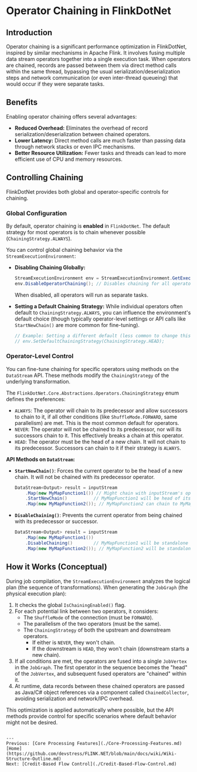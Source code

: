 # Operator Chaining in FlinkDotNet

## Introduction

Operator chaining is a significant performance optimization in FlinkDotNet, inspired by similar mechanisms in Apache Flink. It involves fusing multiple data stream operators together into a single execution task. When operators are chained, records are passed between them via direct method calls within the same thread, bypassing the usual serialization/deserialization steps and network communication (or even inter-thread queueing) that would occur if they were separate tasks.

## Benefits

Enabling operator chaining offers several advantages:

*   **Reduced Overhead:** Eliminates the overhead of record serialization/deserialization between chained operators.
*   **Lower Latency:** Direct method calls are much faster than passing data through network stacks or even IPC mechanisms.
*   **Better Resource Utilization:** Fewer tasks and threads can lead to more efficient use of CPU and memory resources.

## Controlling Chaining

FlinkDotNet provides both global and operator-specific controls for chaining.

### Global Configuration

By default, operator chaining is **enabled** in `FlinkDotNet`. The default strategy for most operators is to chain whenever possible (`ChainingStrategy.ALWAYS`).

You can control global chaining behavior via the `StreamExecutionEnvironment`:

*   **Disabling Chaining Globally:**
    ```csharp
    StreamExecutionEnvironment env = StreamExecutionEnvironment.GetExecutionEnvironment();
    env.DisableOperatorChaining(); // Disables chaining for all operators in the job
    ```
    When disabled, all operators will run as separate tasks.

*   **Setting a Default Chaining Strategy:**
    While individual operators often default to `ChainingStrategy.ALWAYS`, you can influence the environment's default choice (though typically operator-level settings or API calls like `StartNewChain()` are more common for fine-tuning).
    ```csharp
    // Example: Setting a different default (less common to change this globally)
    // env.SetDefaultChainingStrategy(ChainingStrategy.HEAD);
    ```

### Operator-Level Control

You can fine-tune chaining for specific operators using methods on the `DataStream` API. These methods modify the `ChainingStrategy` of the underlying transformation.

The `FlinkDotNet.Core.Abstractions.Operators.ChainingStrategy` enum defines the preferences:

*   `ALWAYS`: The operator will chain to its predecessor and allow successors to chain to it, if all other conditions (like `ShuffleMode.FORWARD`, same parallelism) are met. This is the most common default for operators.
*   `NEVER`: The operator will not be chained to its predecessor, nor will its successors chain to it. This effectively breaks a chain at this operator.
*   `HEAD`: The operator must be the head of a new chain. It will not chain to its predecessor. Successors can chain to it if their strategy is `ALWAYS`.

**API Methods on `DataStream`:**

*   **`StartNewChain()`**: Forces the current operator to be the head of a new chain. It will not be chained with its predecessor operator.
    ```csharp
    DataStream<Output> result = inputStream
        .Map(new MyMapFunction1()) // Might chain with inputStream's operator
        .StartNewChain()          // MyMapFunction1 will be head of its chain (or standalone if no successors chain)
        .Map(new MyMapFunction2()); // MyMapFunction2 can chain to MyMapFunction1
    ```

*   **`DisableChaining()`**: Prevents the current operator from being chained with its predecessor or successor.
    ```csharp
    DataStream<Output> result = inputStream
        .Map(new MyMapFunction1())
        .DisableChaining()        // MyMapFunction1 will be standalone
        .Map(new MyMapFunction2()); // MyMapFunction2 will be standalone (or head of a new chain)
    ```

## How it Works (Conceptual)

During job compilation, the `StreamExecutionEnvironment` analyzes the logical plan (the sequence of transformations). When generating the `JobGraph` (the physical execution plan):

1.  It checks the global `IsChainingEnabled()` flag.
2.  For each potential link between two operators, it considers:
    *   The `ShuffleMode` of the connection (must be `FORWARD`).
    *   The parallelism of the two operators (must be the same).
    *   The `ChainingStrategy` of both the upstream and downstream operators.
        *   If either is `NEVER`, they won't chain.
        *   If the downstream is `HEAD`, they won't chain (downstream starts a new chain).
3.  If all conditions are met, the operators are fused into a single `JobVertex` in the `JobGraph`. The first operator in the sequence becomes the "head" of the `JobVertex`, and subsequent fused operators are "chained" within it.
4.  At runtime, data records between these chained operators are passed as Java/C# object references via a component called `ChainedCollector`, avoiding serialization and network/IPC overhead.

This optimization is applied automatically where possible, but the API methods provide control for specific scenarios where default behavior might not be desired.
```

---
Previous: [Core Processing Features](./Core-Processing-Features.md)
[Home](https://github.com/devstress/FLINK.NET/blob/main/docs/wiki/Wiki-Structure-Outline.md)
Next: [Credit-Based Flow Control](./Credit-Based-Flow-Control.md)
